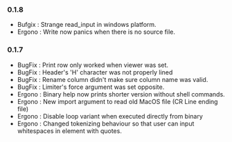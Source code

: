 ### 0.1.8

- Bufgix : Strange read\_input in windows platform.
- Ergono : Write now panics when there is no source file.

### 0.1.7

- BugFix : Print row only worked when viewer was set.
- BugFix : Header's 'H' character was not properly lined
- BugFix : Rename column didn't make sure column name was valid.
- BugFix : Limiter's force argument was set opposite.
- Ergono : Binary help now prints shorter version without shell commands.
- Ergono : New import argument to read old MacOS file (CR Line ending file)
- Ergono : Disable loop variant when executed directly from binary
- Ergono : Changed tokenizing behaviour so that user can input whitespaces in element with quotes.

